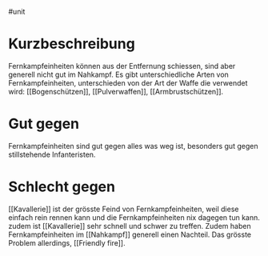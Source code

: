 #unit
# Kurzbeschreibung
Fernkampfeinheiten können aus der Entfernung schiessen, sind aber generell nicht gut im Nahkampf.
Es gibt unterschiedliche Arten von Fernkampfeinheiten, unterschieden von der Art der Waffe die verwendet wird: [[Bogenschützen]], [[Pulverwaffen]], [[Armbrustschützen]].
# Gut gegen
Fernkampfeinheiten sind gut gegen alles was weg ist, besonders gut gegen stillstehende Infanteristen.
# Schlecht gegen
[[Kavallerie]] ist der grösste Feind von Fernkampfeinheiten, weil diese einfach rein rennen kann und die Fernkampfeinheiten nix dagegen tun kann. zudem ist [[Kavallerie]] sehr schnell und schwer zu treffen.
Zudem haben Fernkampfeinheiten im [[Nahkampf]] generell einen Nachteil.
Das grösste Problem allerdings, [[Friendly fire]].